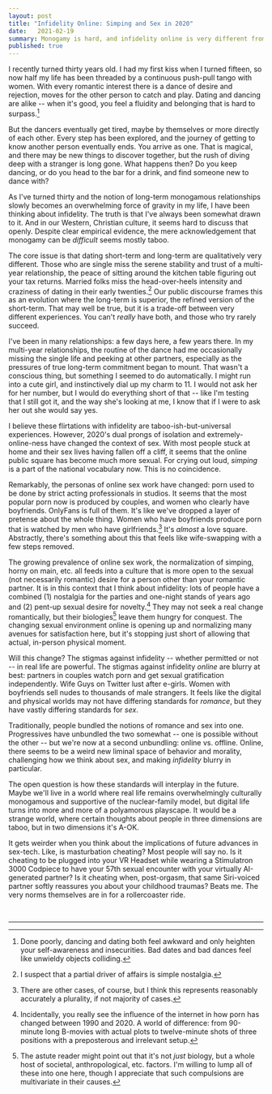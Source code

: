 ```yaml
---
layout: post
title: "Infidelity Online: Simping and Sex in 2020"
date:   2021-02-19
summary: Monogamy is hard, and infidelity online is very different from offline.
published: true
---
```



I recently turned thirty years old. I had my first kiss when I turned fifteen,
so now
half my life has been threaded by a continuous push-pull tango with women.
With every romantic interest there is a dance of desire and rejection,
moves for the other person to catch and play.
Dating and dancing are alike -- when it's good, you feel a fluidity and belonging that is
hard to surpass.[^3]


But the dancers eventually get tired, maybe by themselves or more directly of each other.
Every step has been explored, and
the journey of getting to know another person eventually ends. You arrive
as one. That is magical, and there may be new things to discover together,
but the rush of diving deep with a stranger is long gone.
What happens then? Do you keep dancing, or do you head to the bar for a drink,
and find someone new to dance with?


As I've turned thirty and the notion of long-term monogamous relationships slowly
becomes an overwhelming force of gravity in my life, I have been thinking about infidelity.
The truth is that I've always been somewhat drawn to it.
And in our Western, Christian culture, it seems hard to discuss that openly.
Despite clear empirical evidence, the mere
acknowledgement that monogamy can be *difficult* seems mostly taboo.


The core issue is that dating short-term and long-term are qualitatively very different.
Those who are single miss the serene stability and trust of a multi-year relationship,
the peace of sitting around the kitchen table figuring out your tax returns. Married folks
miss the head-over-heels intensity and craziness of dating in their early twenties.[^4]
Our public discourse frames
this as an evolution where the long-term is superior, the refined version
of the short-term.
That may well be true, but
it is a trade-off between very different experiences. You can't *really* have both,
and those who try rarely succeed.


I've been in many relationships: a few days here, a few years there.
In my multi-year relationships, the
routine of the dance had me occasionally missing the single life and
peeking at other partners, especially as the pressures of true long-term commitment
began to mount.
That wasn't a conscious thing, but something I seemed to do automatically.
I might run into a cute girl, and instinctively dial up my charm to 11.
I would not ask her for her number, but I would do
everything short of that -- like I'm testing that I still got it, and
the way she's looking at me, I know that if I were to ask her out she would say yes.


I believe these flirtations with infidelity are taboo-ish-but-universal experiences.
However, 2020's dual prongs of isolation and extremely-online-ness have changed
the context of sex. With most people stuck at home and their
sex lives having fallen off a cliff, it seems that the online
public square has become much more sexual. For crying out loud, *simping* is a part
of the national vocabulary now. This is no coincidence.


Remarkably, the personas of online sex work have changed:
porn used to be done by strict acting professionals in studios. It seems that
the most popular porn now is produced by couples, and women who clearly have boyfriends.
OnlyFans is full of them. It's like we've dropped a layer of pretense about the whole thing.
Women who have boyfriends produce porn that is watched by men who have girlfriends.[^1]
It's *almost* a love square. Abstractly, there's something about this that feels
like wife-swapping with a few steps removed.


The growing prevalence of online sex work, the normalization of simping,
horny on main, etc. all feeds
into a culture that is more open to the sexual (not necessarily romantic)
desire for a person other than your romantic partner.
It is in this context that I think about infidelity:
lots of people have a
combined (1) nostalgia
for the parties and one-night stands of years ago
and (2) pent-up sexual desire for novelty.[^2]
They may not seek a real change romantically, but their biologies[^6]
leave them hungry for conquest. The changing sexual environment online
is opening up and normalizing many avenues for satisfaction here,
but it's stopping just short of allowing that actual, in-person physical moment.


Will this change? The stigmas against infidelity -- whether permitted or not -- in real life
are powerful. The stigmas against infidelity *online* are blurry at best:
partners in couples watch porn and get sexual gratification independently.
Wife Guys on Twitter lust after e-girls. Women with
boyfriends sell nudes to thousands of male strangers. It feels like the digital and physical
worlds may not have differing standards for *romance*, but they have vastly differing standards
for *sex*.


Traditionally, people bundled the notions of romance and sex into one.
Progressives have unbundled the two somewhat -- one is possible without the other --
but we're now at a second unbundling: online vs. offline.
Online, there seems to be a weird new liminal space of behavior and morality,
challenging how we think about sex, and making *infidelity* blurry in particular.


The open question is how these standards will interplay in the future. Maybe we'll
live in a world where real life remains overwhelmingly culturally monogamous
and supportive of the nuclear-family model,
but digital life turns into more and more of a polyamorous playscape.
It would be a strange world, where certain thoughts about people in three dimensions
are taboo, but in two dimensions it's A-OK.


It gets weirder when you think about
the implications of future advances in sex-tech. Like, is masturbation cheating?
Most people will say no.
Is it cheating to be plugged into your VR Headset while wearing a Stimulatron 3000
Codpiece to have your 57th sexual encounter with your virtually AI-generated partner?
Is it cheating when, post-orgasm, that same Siri-voiced partner softly reassures you about your
childhood traumas?
Beats me. The very norms themselves are in for a rollercoaster ride.


<br/>

---

[^1]: There are other cases, of course, but I think this represents reasonably
    accurately a plurality, if not majority of cases.

[^2]: Incidentally, you really see the influence of the internet in how porn
    has changed between 1990 and 2020. A world of difference: from 90-minute long
    B-movies with actual plots to twelve-minute shots of three positions with a
    preposterous and irrelevant setup.

[^3]: Done poorly, dancing and dating both feel awkward and only heighten your self-awareness
    and insecurities. Bad dates and bad dances feel like unwieldy objects colliding.

[^4]: I suspect that a partial driver of affairs is simple nostalgia.

[^6]: The astute reader might point out that it's not *just* biology, but a whole host
    of societal, anthropological, etc. factors. I'm willing to lump all of these into one
    here, though I appreciate that such compulsions are multivariate in their causes.

